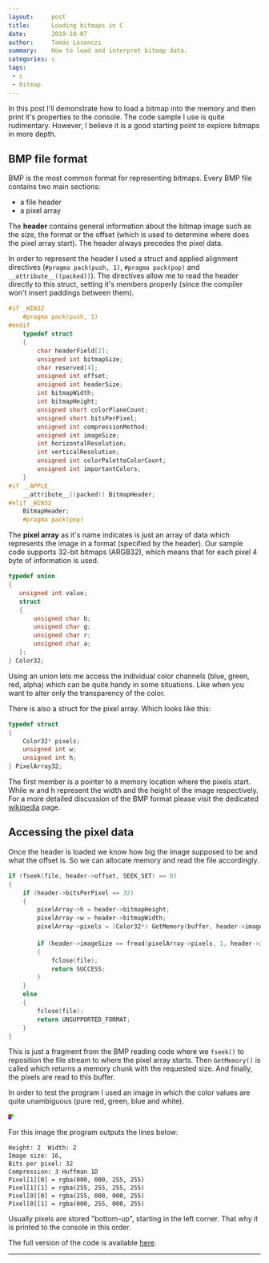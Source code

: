 ```yaml
---
layout:     post
title:      Loading bitmaps in C
date:       2019-10-07
author:     Tamás Losonczi
summary:    How to load and interpret bitmap data.
categories: c
tags:
 - c
 - bitmap
---
```


In this post I'll demonstrate how to load a bitmap into the memory and then print it's properties to the console. The code sample I use is quite rudimentary. However, I believe it is a good starting point to explore bitmaps in more depth.

## BMP file format

BMP is the most common format for representing bitmaps. Every BMP file contains two main sections:
- a file header
- a pixel array

The **header** contains general information about the bitmap image such as the size, the format or the offset (which is used to determine where does the pixel array start). The header always precedes the pixel data.

In order to represent the header I used a struct and applied alignment directives (`#pragma pack(push, 1)`, `#pragma pack(pop)` and `__attribute__((packed))`). The directives allow me to read the header directly to this struct, setting it's members properly (since the compiler won't insert paddings between them).
```c
#if _WIN32
    #pragma pack(push, 1)
#endif
    typedef struct
    {
        char headerField[2];
        unsigned int bitmapSize;
        char reserved[4];
        unsigned int offset;
        unsigned int headerSize;
        int bitmapWidth;
        int bitmapHeight;
        unsigned short colorPlaneCount;
        unsigned short bitsPerPixel;
        unsigned int compressionMethod;
        unsigned int imageSize;
        int horizontalResolution;
        int verticalResolution;
        unsigned int colorPaletteColorCount;
        unsigned int importantColors;        
    }
#if __APPLE__ 
    __attribute__((packed)) BitmapHeader;
#elif _WIN32
    BitmapHeader;
    #pragma pack(pop)
```
 
The **pixel array** as it's name indicates is just an array of data which represents the image in a format (specified by the header). Our sample code supports 32-bit bitmaps (ARGB32), which means that for each pixel 4 byte of information is used.

```c
typedef union 
{
   unsigned int value;
   struct
   {
       unsigned char b;
       unsigned char g;
       unsigned char r;
       unsigned char a;
   };
} Color32;
```
Using an union lets me access the individual color channels (blue, green, red, alpha) which can be quite handy in some situations. Like when you want to alter only the transparency of the color.

There is also a struct for the pixel array. Which looks like this:

```c
typedef struct
{
    Color32* pixels;
    unsigned int w;
    unsigned int h;
} PixelArray32;
```
The first member is a pointer to a memory location where the pixels start. While w and h represent the width and the height of the image respectively. For a more detailed discussion of the BMP format please visit the dedicated [wikipedia](https://en.wikipedia.org/wiki/BMP_file_format) page.


## Accessing the pixel data

Once the header is loaded we know how big the image supposed to be and what the offset is. So we can allocate memory and read the file accordingly. 

```c
if (fseek(file, header->offset, SEEK_SET) == 0)
{
    if (header->bitsPerPixel == 32)
    {
        pixelArray->h = header->bitmapHeight;
        pixelArray->w = header->bitmapWidth;
        pixelArray->pixels = (Color32*) GetMemory(buffer, header->imageSize);

        if (header->imageSize == fread(pixelArray->pixels, 1, header->imageSize, file))
        {
            fclose(file);
            return SUCCESS;
        }
    }
    else
    {
        fclose(file);
        return UNSUPPORTED_FORMAT;
    }
}
```

This is just a fragment from the BMP reading code where we `fseek()` to reposition the file stream to where the pixel array starts. Then `GetMemory()` is called which returns a memory chunk with the requested size. And finally, the pixels are read to this buffer.

In order to test the program I used an image in which the color values are quite unambiguous (pure red, green, blue and white).

<img src="../images/bitmap-loading/bitmap_test.bmp" width="10" height="10">

For this image the program outputs the lines below:

```
Height: 2  Width: 2 
Image size: 16, 
Bits per pixel: 32 
Compression: 3 Huffman 1D 
Pixel[1][0] = rgba(000, 000, 255, 255) 
Pixel[1][1] = rgba(255, 255, 255, 255) 
Pixel[0][0] = rgba(255, 000, 000, 255) 
Pixel[0][1] = rgba(000, 255, 000, 255)
```

Usually pixels are stored "bottom-up", starting in the left corner. That why it is printed to the console in this order.

The full version of the code is available [here](https://github.com/LosoncziTamas/c-playground/tree/master/misc/bitmap).

---
